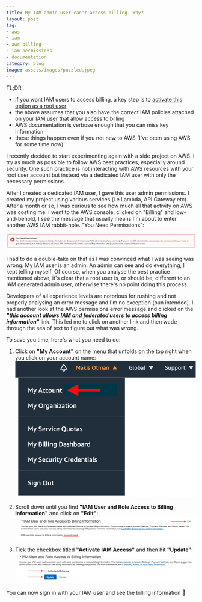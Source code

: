 ```yaml
---
title: My IAM admin user can't access billing. Why?
layout: post
tag:
- aws
- iam
- aws billing
- iam permissions
- documentation
category: blog
image: assets/images/puzzled.jpeg
---
```


TL;DR
- if you want IAM users to access billing, a key step is to [activate this option as a root user](https://docs.aws.amazon.com/awsaccountbilling/latest/aboutv2/control-access-billing.html#ControllingAccessWebsite-Activate)
- the above assumes that you also have the correct IAM policies attached on your IAM user that allow access to billing
- AWS documentation is verbose enough that you can miss key information
- these things happen even if you not new to AWS (I've been using AWS for some time now)

I recently decided to start experimenting again with a side project on AWS. I try as much as possible to follow AWS best practices, especially around security. One such practice is not interacting with AWS resources with your root user account but instead via a dedicated IAM user with only the necessary permissions.

After I created a dedicated IAM user, I gave this user admin permissions. I created my project using various services (i.e Lambda, API Gateway etc). After a month or so, I was curious to see how much all that activity on AWS was costing me. I went to the AWS console, clicked on "Billing" and low-and-behold, I see the message that usually means I'm about to enter another AWS IAM rabbit-hole. "You Need Permissions":

[![billing permissions error message](/assets/images/aws/iam/billing_0.png)](/assets/images/aws/iam/billing_0.png)

I had to do a double-take on that as I was convinced what I was seeing was wrong. My IAM user is an admin. An admin can see and do everything, I kept telling myself. Of course, when you analyse the best practice mentioned above, it's clear that a root user is, or should be, different to an IAM generated admin user, otherwise there's no point doing this process.

Developers of all experience levels are notorious for rushing and not properly analysing an error message and I'm no exception (pun intended). I had another look at the AWS permissions error message and clicked on the _**"this account allows IAM and federated users to access billing information"**_ link. This led me to click on another link and then wade through the sea of text to figure out what was wrong.

To save you time, here's what you need to do:

1. Click on **"My Account"** on the menu that unfolds on the top right when you click on your account name:
[![click "my account" on the AWS console](/assets/images/aws/iam/billing_1.png)](/assets/images/aws/iam/billing_1.png)


2. Scroll down until you find **"IAM User and Role Access to Billing Information"** and click on **"Edit"**:
[![click "edit" to edit access to billing information](/assets/images/aws/iam/billing_2.png)](/assets/images/aws/iam/billing_2.png)


3. Tick the checkbox titled **"Activate IAM Access"** and then hit **"Update"**:
[![tick checkbox to activate IAM access](/assets/images/aws/iam/billing_3.png)](/assets/images/aws/iam/billing_3.png)

You can now sign in with your IAM user and see the billing information 🎉
